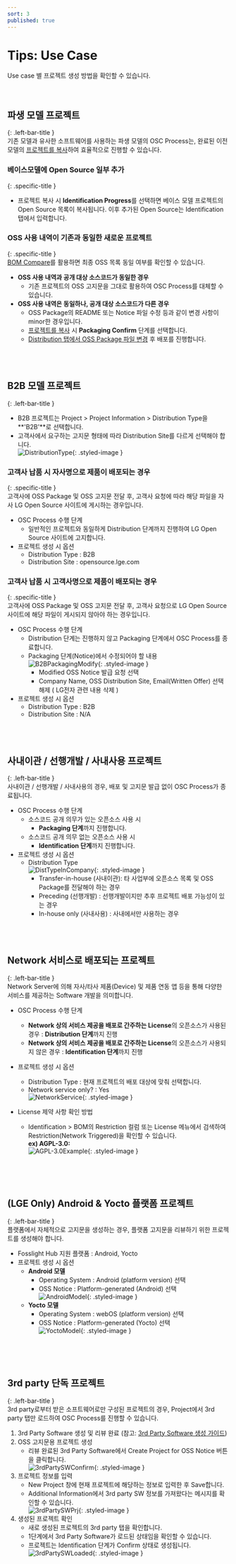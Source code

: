 ```yaml
---
sort: 3
published: true
---
```


# Tips: Use Case
Use case 별 프로젝트 생성 방법을 확인할 수 있습니다.  
<br><br>

## 파생 모델 프로젝트  
{: .left-bar-title }  
기존 모델과 유사한 소프트웨어를 사용하는 파생 모델의 OSC Process는, 
완료된 이전 모델의 [프로젝트를 복사](https://fosslight.org/hub-guide/tips/2_project/2_using_project_info/#project-%EB%B3%B5%EC%82%AC)하여 효율적으로 진행할 수 있습니다.  

### 베이스모델에 Open Source 일부 추가  
{: .specific-title }  
- 프로젝트 복사 시 **Identification Progress**를 선택하면 베이스 모델 프로젝트의 Open Source 목록이 복사됩니다. 이후 추가된 Open Source는 Identification 탭에서 입력합니다.    

### OSS 사용 내역이 기존과 동일한 새로운 프로젝트  
{: .specific-title }  
[BOM Compare](https://fosslight.org/hub-guide/tips/2_project/2_using_project_info/#bom-compare)를 활용하면 최종 OSS 목록 동일 여부를 확인할 수 있습니다.<br>
- **OSS 사용 내역과 공개 대상 소스코드가 동일한 경우**  
  - 기존 프로젝트의 OSS 고지문을 그대로 활용하여 OSC Process를 대체할 수 있습니다.  
- **OSS 사용 내역은 동일하나, 공개 대상 소스코드가 다른 경우**
  - OSS Package의 README 또는 Notice 파일 수정 등과 같이 변경 사항이 minor한 경우입니다.  
  - [프로젝트를 복사](https://fosslight.org/hub-guide/tips/2_project/2_using_project_info/#project-%EB%B3%B5%EC%82%AC) 시 **Packaging Confirm** 단계를 선택합니다.    
  - [Distribution 탭에서 OSS Package 파일 변경](https://fosslight.org/hub-guide/tips/2_project/5_distribution/#oss-package-%EC%88%98%EC%A0%95) 후 배포를 진행합니다.  
<br><br><br>  

## B2B 모델 프로젝트  
{: .left-bar-title }  
- B2B 프로젝트는 Project > Project Information > Distribution Type을 **'B2B'**로 선택합니다.  
- 고객사에서 요구하는 고지문 형태에 따라 Distribution Site를 다르게 선택해야 합니다.<br>
  ![DistributionType](../images/usecase/dist_type/distribution_type_site.png){: .styled-image } 
   
### 고객사 납품 시 자사명으로 제품이 배포되는 경우    
{: .specific-title }  
고객사에 OSS Package 및 OSS 고지문 전달 후, 고객사 요청에 따라 해당 파일을 자사 LG Open Source 사이트에 게시하는 경우입니다.  
- OSC Process 수행 단계 
    - 일반적인 프로젝트와 동일하게 Distribution 단계까지 진행하여 LG Open Source 사이트에 고지합니다.
- 프로젝트 생성 시 옵션  
    - Distribution Type : B2B   
    - Distribution Site : opensource.lge.com    

### 고객사 납품 시 고객사명으로 제품이 배포되는 경우  
{: .specific-title }      
고객사에 OSS Package 및 OSS 고지문 전달 후, 고객사 요청으로 LG Open Source 사이트에 해당 파일이 게시되지 않아야 하는 경우입니다.  
- OSC Process 수행 단계  
    - Distribution 단계는 진행하지 않고 Packaging 단계에서 OSC Process를 종료합니다.  
    - Packaging 단계(Notice)에서 수정되어야 할 내용  
        ![B2BPackagingModify](../images/usecase/dist_type/b2b_packaging_modify.png){: .styled-image }  
        - Modified OSS Notice 발급 요청 선택    
        - Company Name, OSS Distribution Site, Email(Written Offer) 선택 해제 ( LG전자 관련 내용 삭제 )      
- 프로젝트 생성 시 옵션    
  - Distribution Type : B2B
  - Distribution Site : N/A  
<br><br><br>

## 사내이관 / 선행개발 / 사내사용 프로젝트  
{: .left-bar-title }  
사내이관 / 선행개발 / 사내사용의 경우, 배포 및 고지문 발급 없이 OSC Process가 종료됩니다.
- OSC Process 수행 단계
    - 소스코드 공개 의무가 있는 오픈소스 사용 시  
        - **Packaging 단계**까지 진행합니다.  
    - 소스코드 공개 의무 없는 오픈소스 사용 시  
        - **Identification 단계**까지 진행합니다.  
- 프로젝트 생성 시 옵션  
    - Distribution Type  
    ![DistTypeInCompany](../images/usecase/dist_type/distribution_type.png){: .styled-image }  
        - Transfer-in-house (사내이관): 타 사업부에 오픈소스 목록 및 OSS Package를 전달해야 하는 경우  
        - Preceding (선행개발) : 선행개발이지만 추후 프로젝트 배포 가능성이 있는 경우  
        - In-house only (사내사용) : 사내에서만 사용하는 경우   
<br><br><br>

## Network 서비스로 배포되는 프로젝트  
{: .left-bar-title }  
Network Server에 의해 자사/타사 제품(Device) 및 제품 연동 앱 등을 통해 다양한 서비스를 제공하는 Software 개발을 의미합니다.  
- OSC Process 수행 단계   
    - **Network 상의 서비스 제공을 배포로 간주하는 License**의 오픈소스가 사용된 경우 : **Distribution 단계**까지 진행   
    - **Network 상의 서비스 제공을 배포로 간주하는 License**의 오픈소스가 사용되지 않은 경우 : **Identification 단계**까지 진행   
- 프로젝트 생성 시 옵션  
    - Distribution Type : 현재 프로젝트의 배포 대상에 맞춰 선택합니다.  
    - Network service only? : Yes  
    ![NetworkService](../images/usecase/dist_type/network_service_yes.png){: .styled-image } 

- License 제약 사항 확인 방법 
    - Identification > BOM의 Restriction 컬럼 또는 License 메뉴에서 검색하여 Restriction(Network Triggered)을 확인할 수 있습니다.  
    **ex) AGPL-3.0:** <br/>
    ![AGPL-3.0Example](../images/usecase/dist_type/network_restriction.png){: .styled-image } 

<br><br><br>

## (LGE Only) Android & Yocto 플랫폼 프로젝트  
{: .left-bar-title }  
플랫폼에서 자체적으로 고지문을 생성하는 경우, 플랫폼 고지문을 리뷰하기 위한 프로젝트를 생성해야 합니다.
- Fosslight Hub 지원 플랫폼 : Android, Yocto  
- 프로젝트 생성 시 옵션  
    - **Android 모델**  
        - Operating System : Android (platform version) 선택  
        - OSS Notice : Platform-generated (Android) 선택  
        ![AndroidModel](../images/usecase/dist_type/android_prj.png){: .styled-image }
    - **Yocto 모델**  
        - Operating System : webOS (platform version) 선택  
        - OSS Notice : Platform-generated (Yocto) 선택  
        ![YoctoModel](../images/usecase/dist_type/yocto_prj.png){: .styled-image }  

 <br><br><br>  

## 3rd party 단독 프로젝트     
{: .left-bar-title }     
3rd party로부터 받은 소프트웨어로만 구성된 프로젝트의 경우, Project에서 3rd party 탭만 로드하여 OSC Process를 진행할 수 있습니다.<br>   
1. 3rd Party Software 생성 및 리뷰 완료 (참고: [3rd Party Software 생성 가이드](../../menu/5_third-party.md))  
2. OSS 고지문용 프로젝트 생성  
    - 리뷰 완료된 3rd Party Software에서 Create Project for OSS Notice 버튼을 클릭합니다.  
    ![3rdPartySWConfirm](../images/usecase/dist_type/3rdsw_only.png){: .styled-image }   
3. 프로젝트 정보를 입력  
    - New Project 창에 현재 프로젝트에 해당하는 정보로 입력한 후 Save합니다.  
    - Additional Information에서 3rd party SW 정보를 가져왔다는 메시지를 확인할 수 있습니다.  
    ![3rdPartySWPrj](../images/usecase/dist_type/3rdsw_new_prj.png){: .styled-image } 
4. 생성된 프로젝트 확인  
    - 새로 생성된 프로젝트의 3rd party 탭을 확인합니다.  
    - 1단계에서 3rd Party Software가 로드된 상태임을 확인할 수 있습니다.  
    - 프로젝트는 Identification 단계가 Confirm 상태로 생성됩니다.  
    ![3rdPartySWLoaded](../images/usecase/dist_type/3rdsw_prj_loaded.png){: .styled-image } 

